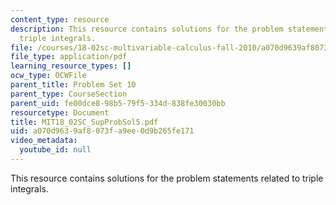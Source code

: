 ```yaml
---
content_type: resource
description: This resource contains solutions for the problem statements related to
  triple integrals.
file: /courses/18-02sc-multivariable-calculus-fall-2010/a070d9639af8073fa9ee0d9b265fe171_MIT18_02SC_SupProbSol5.pdf
file_type: application/pdf
learning_resource_types: []
ocw_type: OCWFile
parent_title: Problem Set 10
parent_type: CourseSection
parent_uid: fe00dce8-98b5-79f5-334d-838fe30030bb
resourcetype: Document
title: MIT18_02SC_SupProbSol5.pdf
uid: a070d963-9af8-073f-a9ee-0d9b265fe171
video_metadata:
  youtube_id: null
---
```

This resource contains solutions for the problem statements related to triple integrals.

